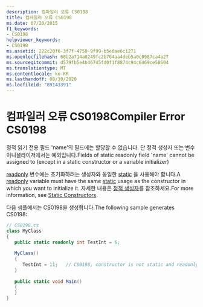 ```yaml
---
description: 컴파일러 오류 CS0198
title: 컴파일러 오류 CS0198
ms.date: 07/20/2015
f1_keywords:
- CS0198
helpviewer_keywords:
- CS0198
ms.assetid: 222c20f6-3f7f-4750-9f99-b5e6ae6c1271
ms.openlocfilehash: 68b2a714a0249fc2b704aa4deb5a0c0987ca4a27
ms.sourcegitcommit: d579fb5e4b46745fd0f1f8874c94c6469ce58604
ms.translationtype: MT
ms.contentlocale: ko-KR
ms.lasthandoff: 08/30/2020
ms.locfileid: "89143391"
---
```

# <a name="compiler-error-cs0198"></a><span data-ttu-id="7ad98-103">컴파일러 오류 CS0198</span><span class="sxs-lookup"><span data-stu-id="7ad98-103">Compiler Error CS0198</span></span>
<span data-ttu-id="7ad98-104">정적 읽기 전용 필드 'name'의 필드에는 할당할 수 없습니다. 단 정적 생성자 또는 변수 이니셜라이저에서는 예외입니다.</span><span class="sxs-lookup"><span data-stu-id="7ad98-104">Fields of static readonly field 'name' cannot be assigned to (except in a static constructor or a variable initializer)</span></span>  
  
 <span data-ttu-id="7ad98-105">[readonly](../language-reference/keywords/readonly.md) 변수에는 초기화하려는 생성자와 동일한 [static](../language-reference/keywords/static.md) 을 사용해야 합니다.</span><span class="sxs-lookup"><span data-stu-id="7ad98-105">A [readonly](../language-reference/keywords/readonly.md) variable must have the same [static](../language-reference/keywords/static.md) usage as the constructor in which you want to initialize it.</span></span> <span data-ttu-id="7ad98-106">자세한 내용은 [정적 생성자](../programming-guide/classes-and-structs/static-constructors.md)를 참조하세요.</span><span class="sxs-lookup"><span data-stu-id="7ad98-106">For more information, see [Static Constructors](../programming-guide/classes-and-structs/static-constructors.md).</span></span>  
  
 <span data-ttu-id="7ad98-107">다음 샘플에서는 CS0198을 생성합니다.</span><span class="sxs-lookup"><span data-stu-id="7ad98-107">The following sample generates CS0198:</span></span>  
  
```csharp  
// CS0198.cs  
class MyClass  
{  
   public static readonly int TestInt = 6;  
  
   MyClass()  
   {  
      TestInt = 11;   // CS0198, constructor is not static and readonly field is  
   }  
  
   public static void Main()  
   {  
   }  
}  
```
